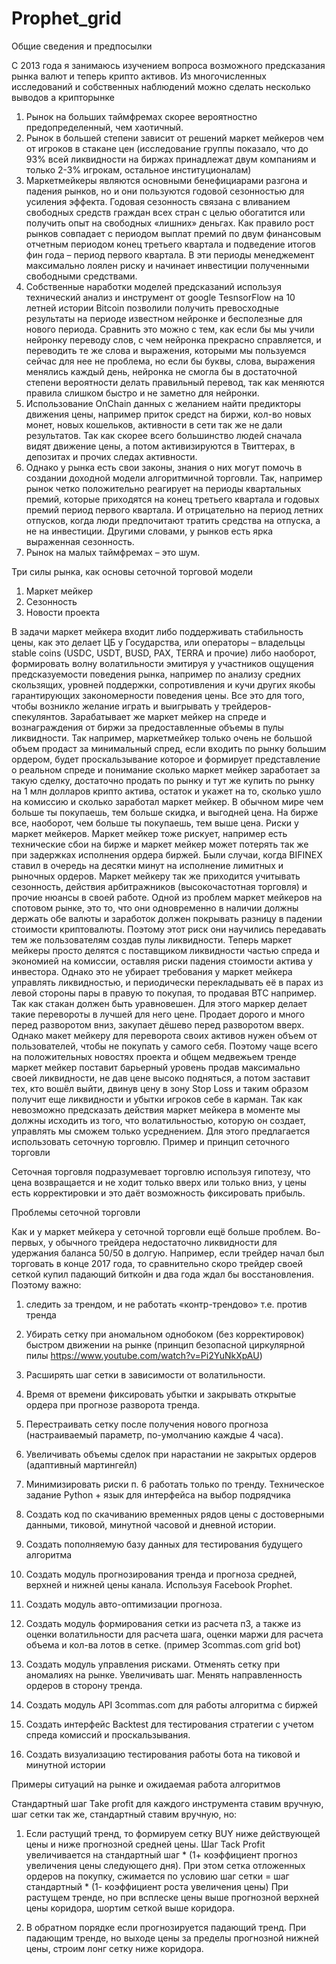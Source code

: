 # Prophet_grid
 
Общие сведения и предпосылки

С 2013 года я занимаюсь изучением вопроса возможного предсказания рынка валют и теперь крипто активов.
Из многочисленных исследований и собственных наблюдений можно сделать несколько выводов а крипторынке
1.	Рынок на больших таймфремах скорее вероятностно предопределенный, чем хаотичный.
2.	Рынок в большей степени зависит от решений маркет мейкеров чем от игроков в стакане цен (исследование группы показало, что до 93% всей ликвидности на биржах принадлежат двум компаниям и только 2-3% игрокам, остальное институционалам) 
3.	Маркетмейкеры являются основными бенефициарами разгона и падения рынков, но и они пользуются годовой сезонностью для усиления эффекта. Годовая сезонность связана с вливанием свободных средств граждан всех стран с целью обогатится или получить опыт на свободных «лишних» деньгах. Как правило рост рынков совпадает с периодом выплат премий по двум финансовым отчетным периодом конец третьего квартала и подведение итогов фин года – период первого квартала. В эти периоды менеджемент максимально лоялен риску и начинает инвестиции полученными свободными средствами.
4.	Собственные наработки моделей предсказаний используя технический анализ и инструмент от google TesnsorFlow на 10 летней истории Bitcoin позволили получить превосходные результаты на периоде известном нейронке и бесполезные для нового периода. Сравнить это можно с тем, как если бы мы учили нейронку переводу слов, с чем нейронка прекрасно справляется, и переводить те же слова и выражения, которыми мы пользуемся сейчас для нее не проблема, но если бы буквы, слова, выражения менялись каждый день, нейронка не смогла бы в достаточной степени вероятности делать правильный перевод, так как меняются правила слишком быстро и не заметно для нейронки.
5.	Использование OnChain данных с желанием найти предикторы движения цены, например приток средст на биржи, кол-во новых монет, новых кошельков, активности в сети так же не дали результатов. Так как скорее всего большинство людей сначала видят движение цены, а потом активизируются в Твиттерах, в депозитах и прочих следах активности.
6.	Однако у рынка есть свои законы, знания о них могут помочь в создании доходной модели алгоритмичной торговли. Так, например рынок четко положительно реагирует на периоды квартальных премий, которые приходятся на конец третьего квартала и годовых премий период первого квартала. И отрицательно на период летних отпусков, когда люди предпочитают тратить средства на отпуска, а не на инвестиции. Другими словами, у рынков есть ярка выраженная сезонность.
7.	Рынок на малых таймфремах – это шум.

Три силы рынка, как основы сеточной торговой модели
1.	Маркет мейкер
2.	Сезонность
3.	Новости проекта

В задачи маркет мейкера входит либо поддерживать стабильность цены, как это делает ЦБ у Государства, или операторы – владельцы stable coins (USDC, USDT, BUSD, PAX, TERRA и прочие) либо наоборот, формировать волну волатильности эмитируя у участников ощущения предсказуемости поведения рынка, например по анализу средних скользящих, уровней поддержки, сопротивления и кучи других якобы гарантирующих закономерности поведения цены. Все это для того, чтобы возникло желание играть и выигрывать у трейдеров- спекулянтов.
Зарабатывает же маркет мейкер на спреде и вознаграждения от биржи за предоставленные объемы в пулы ликвидности. Так например, маркетмейкер только очень не большой объем продаст за минимальный спред, если входить по рынку большим ордером, будет проскальзывание которое и формирует представление о реальном спреде и понимание сколько маркет мейкер заработает за такую сделку, достаточно продать по рынку и тут же купить по рынку на 1 млн долларов крипто актива, остаток и укажет на то, сколько ушло на комиссию и сколько заработал маркет мейкер.
В обычном мире чем больше ты покупаешь, тем больше скидка, и выгодней цена. На бирже все, наоборот, чем больше ты покупаешь, тем выше цена.
Риски у маркет мейкеров.
Маркет мейкер тоже рискует, например есть технические сбои на бирже и маркет мейкер может потерять так же при задержках исполнения ордера биржей. Были случаи, когда BIFINEX ставил в очередь на десятки минут на исполнение лимитных и рыночных ордеров.
Маркет мейкеру так же приходится учитывать сезонность, действия арбитражников (высокочастотная торговля) и прочие нюансы в своей работе. Одной из проблем маркет мейкеров на спотовом рынке, это то, что они одновременно в наличии должны держать обе валюты и заработок должен покрывать разницу в падении стоимости криптовалюты. Поэтому этот риск они научились передавать тем же пользователям создав пулы ликвидности. Теперь маркет мейкеры просто делятся с поставщиком ликвидности частью спреда и экономией на комиссии, оставляя риски падения стоимости актива у инвестора.
Однако это не убирает требования у маркет мейкера управлять ликвидностью, и периодически перекладывать её в парах из левой стороны пары в правую то покупая, то продавая BTC например. Так как стакан должен быть уравновешен.
Для этого маркер делает такие перевороты в лучшей для него цене. Продает дорого и много перед разворотом вниз, закупает дёшево перед разворотом вверх. Однако макет мейкеру для переворота своих активов нужен объем от пользователей, чтобы не покупать у самого себя. Поэтому чаще всего на положительных новостях проекта и общем медвежьем тренде маркет мейкер поставит барьерный уровень продав максимально своей ликвидности, не дав цене высоко подняться, а потом заставит тех, кто вошёл выйти, двинув цену в зону Stop Loss и таким образом получит еще ликвидности и убытки игроков себе в карман.
Так как невозможно предсказать действия маркет мейкера в моменте мы должны исходить из того, что волатильностью, которую он создает, управлять мы сможем только усреднением. Для этого предлагается использовать сеточную торговлю.
Пример и принцип сеточного торговли

Сеточная торговля подразумевает торговлю используя гипотезу, что цена возвращается и не ходит только вверх или только вниз, у цены есть корректировки и это даёт возможность фиксировать прибыль.

 

Проблемы сеточной торговли
 
Как и у маркет мейкера у сеточной торговли ещё больше проблем.
Во-первых, у обычного трейдера недостаточно ликвидности для удержания баланса 50/50 в долгую.
Например, если трейдер начал был торговать в конце 2017 года, то сравнительно скоро трейдер своей сеткой купил падающий биткойн и два года ждал бы восстановления. Поэтому важно:
1.	следить за трендом, и не работать «контр-трендово» т.е. против тренда 
2.	Убирать сетку при аномальном однобоком (без корректировок) быстром движении на рынке (принцип безопасной циркулярной пилы https://www.youtube.com/watch?v=Pi2YuNkXpAU)
3.	Расширять шаг сетки в зависимости от волатильности.
4.	Время от времени фиксировать убытки и закрывать открытые ордера при прогнозе разворота тренда.
5.	Перестраивать сетку после получения нового прогноза (настраиваемый параметр, по-умолчанию каждые 4 часа).
6.	Увеличивать объемы сделок при нарастании не закрытых ордеров (адаптивный мартингейл)
7.	Минимизировать риски п. 6 работать только по тренду.
Техническое задание Python + язык для интерфейса на выбор подрядчика

1.	Создать код по скачиванию временных рядов цены с достоверными данными, тиковой, минутной часовой и дневной истории.
2.	Создать пополняемую базу данных для тестирования будущего алгоритма
3.	Создать модуль прогнозирования тренда и прогноза средней, верхней и нижней цены канала. Используя Facebook Prophet.
4.	Создать модуль авто-оптимизации прогноза.
5.	Создать модуль формирования сетки из расчета п3, а также из оценки волатильности для расчета шага, оценки маржи для расчета объема и кол-ва лотов в сетке. (пример 3commas.com grid bot)
6.	Создать модуль управления рисками. Отменять сетку при аномалиях на рынке. Увеличивать шаг. Менять направленность ордеров в сторону тренда.
7.	Создать модуль API 3commas.com для работы алгоритма с биржей
8.	Создать интерфейс Backtest для тестирования стратегии с учетом спреда комиссий и проскальзывания.
9.	Создать визуализацию тестирования работы бота на тиковой и минутной истории

Примеры ситуаций на рынке и ожидаемая работа алгоритмов

 
Стандартный шаг Take profit для каждого инструмента ставим вручную, шаг сетки так же, стандартный ставим вручную, но:
1.	Если растущий тренд, то формируем сетку BUY ниже действующей цены и ниже прогнозной средней цены. 
Шаг Tack Profit увеличивается на стандартный шаг * (1+ коэффициент прогноз увеличения цены следующего дня). При этом сетка отложенных ордеров на покупку, сжимается по условию шаг сетки = шаг стандартный * (1- коэффициент роста увеличения цены) 
При растущем тренде, но при всплеске цены выше прогнозной верхней цены коридора, шортим сеткой выше коридора. 

               
2.	В обратном порядке если прогнозируется падающий тренд. 
При падающим тренде, но выходе цены за пределы прогнозной нижней цены, строим лонг сетку ниже коридора.
